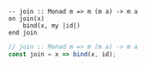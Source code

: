 ```applescript
-- join :: Monad m => m (m a) -> m a
on join(x)
    bind(x, my |id|)
end join
```

```js
// join :: Monad m => m (m a) -> m a
const join = x => bind(x, id);
```